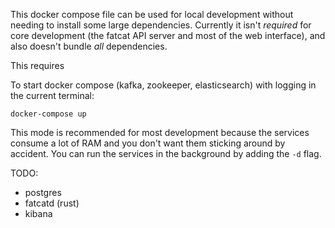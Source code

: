 
This docker compose file can be used for local development without needing to
install some large dependencies. Currently it isn't *required* for core
development (the fatcat API server and most of the web interface), and also
doesn't bundle *all* dependencies.

This requires 

To start docker compose (kafka, zookeeper, elasticsearch) with logging in the
current terminal:

    docker-compose up

This mode is recommended for most development because the services consume a
lot of RAM and you don't want them sticking around by accident. You can run the
services in the background by adding the `-d` flag.

TODO:
- postgres
- fatcatd (rust)
- kibana
